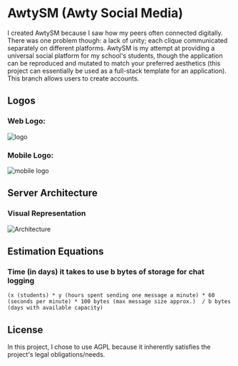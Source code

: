 # AwtySM (Awty Social Media)

I created AwtySM because I saw how my peers often connected digitally. There was one problem though: a lack of unity; each clique communicated separately on different platforms. AwtySM is my attempt at providing a universal social platform for my school's students, though the application can be reproduced and mutated to match your preferred aesthetics (this project can essentially be used as a full-stack template for an application). This branch allows users to create accounts.

## Logos

### Web Logo: 


![logo](https://github.com/DGKSK8LIFE/AwtySM/blob/disqus_integration/static/new_logo.png?raw=true) 

### Mobile Logo: 


![mobile logo](https://github.com/DGKSK8LIFE/AwtySM/blob/disqus_integration/static/awtySM-mobile-good-logo.png?raw=true)

## Server Architecture

### Visual Representation

![Architecture](https://github.com/DGKSK8LIFE/AwtySM/blob/disqus_integration/architecture.png?raw=true)

## Estimation Equations

### Time (in days) it takes to use b bytes of storage for chat logging

    (x (students) * y (hours spent sending one message a minute) * 60 (seconds per minute) * 100 bytes (max message size approx.)  / b bytes (days with available capacity)

## License

In this project, I chose to use AGPL because it inherently satisfies the project's legal obligations/needs.
